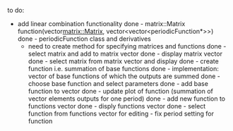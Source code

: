 to do:
- add linear combination functionality
done - matrix::Matrix function(vector<matrix::Matrix>, vector<vector<periodicFunction*>>)
done - periodicFunction class and derivatives
	 - need to create method for specifying matrices and functions
	 	done - select matrix and add to matrix vector
	 		done - display matrix vector
	 		done - select matrix from matrix vector and display
	 	done - create function i.e. summation of base functions
	 		done - implementation: vector of base functions of which the outputs are summed
	 		done - choose base function and select parameters
	 		done - add base function to vector
	 		done - update plot of function (summation of vector elements outputs for one period)
	 	done - add new function to functions vector
	 		done - disply functions vector
	 		done - select function from functions vector for editing
	 		- fix period setting for function
